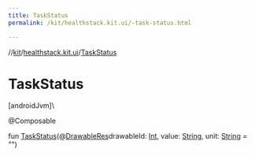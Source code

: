 ```yaml
---
title: TaskStatus
permalink: /kit/healthstack.kit.ui/-task-status.html

---
```

//[kit](../../index.html)/[healthstack.kit.ui](index.html)/[TaskStatus](-task-status.html)



# TaskStatus



[androidJvm]\




@Composable



fun [TaskStatus](-task-status.html)(@[DrawableRes](https://developer.android.com/reference/kotlin/androidx/annotation/DrawableRes.html)drawableId: [Int](https://kotlinlang.org/api/latest/jvm/stdlib/kotlin/-int/index.html), value: [String](https://kotlinlang.org/api/latest/jvm/stdlib/kotlin/-string/index.html), unit: [String](https://kotlinlang.org/api/latest/jvm/stdlib/kotlin/-string/index.html) = &quot;&quot;)




